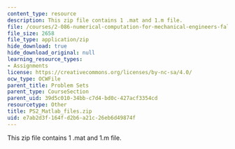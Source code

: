 ```yaml
---
content_type: resource
description: This zip file contains 1 .mat and 1.m file.
file: /courses/2-086-numerical-computation-for-mechanical-engineers-fall-2012/e7ab2d3f164fd2b6a21c26eb6d49874f_PS2_Matlab_files.zip
file_size: 2658
file_type: application/zip
hide_download: true
hide_download_original: null
learning_resource_types:
- Assignments
license: https://creativecommons.org/licenses/by-nc-sa/4.0/
ocw_type: OCWFile
parent_title: Problem Sets
parent_type: CourseSection
parent_uid: 39d5c010-34bb-c7d4-bd0c-427acf3354cd
resourcetype: Other
title: PS2_Matlab_files.zip
uid: e7ab2d3f-164f-d2b6-a21c-26eb6d49874f
---
```

This zip file contains 1 .mat and 1.m file.